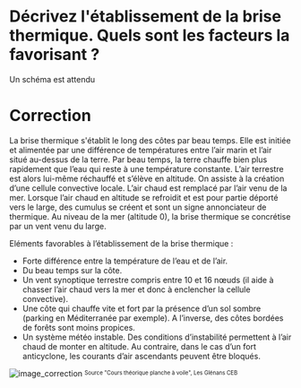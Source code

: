 ﻿# Décrivez l'établissement de la brise thermique. Quels sont les facteurs la favorisant ?
  Un schéma est attendu

# Correction
La brise thermique s'établit le long des côtes par beau temps. Elle est initiée et alimentée par une différence de températures entre l’air marin et l’air situé au-dessus de la terre. Par beau temps, la terre chauffe bien plus rapidement que l’eau qui reste à une température constante. L’air terrestre est alors lui-même réchauffé et s’élève en altitude. On assiste à la création d’une cellule convective locale. L’air chaud est remplacé par l’air venu de la mer. Lorsque l’air chaud en altitude se refroidit et est pour partie déporté vers le large, des cumulus se créent et sont un signe annonciateur de thermique. Au niveau de la mer (altitude 0), la brise thermique se concrétise par un vent venu du large. 

Eléments favorables à l’établissement de la brise thermique :

- Forte différence entre la température de l’eau et de l’air.
- Du beau temps sur la côte.
- Un vent synoptique terrestre compris entre 10 et 16 nœuds (il aide à chasser l’air chaud vers la mer et donc à enclencher la cellule convective).
- Une côte qui chauffe vite et fort par la présence d’un sol sombre (parking en Méditerranée par exemple). A l’inverse, des côtes bordées de forêts sont moins propices.
- Un système météo instable. Des conditions d’instabilité permettent à l’air chaud de monter en altitude. Au contraire, dans le cas d’un fort anticyclone, les courants d’air ascendants peuvent être bloqués.

![image_correction](./images/schema_brise_thermique.png)
<sup><sub>Source "Cours théorique planche à voile", Les Glénans CEB </sub></sup>